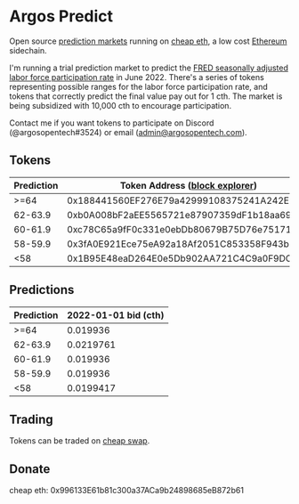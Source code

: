 # Argos Predict
Open source [prediction markets](https://en.wikipedia.org/wiki/Prediction_market) running on [cheap eth](https://cheapeth.org/), a low cost [Ethereum](https://ethereum.org/en/) sidechain.

I'm running a trial prediction market to predict the [FRED seasonally adjusted labor force participation rate](https://fred.stlouisfed.org/series/CIVPART) in June 2022. There's a series of tokens representing possible ranges for the labor force participation rate, and tokens that correctly predict the final value pay out for 1 cth. The market is being subsidized with 10,000 cth to encourage participation.

Contact me if you want tokens to participate on Discord (@argosopentech#3524) or email (admin@argosopentech.com).

## Tokens
| Prediction | Token Address ([block explorer](https://explore.cheapswap.io/)) |
| ---------- | --------------------------------------------------------------- |
| >=64       | 0x188441560EF276E79a42999108375241A242E32f                      |
| 62-63.9    | 0xb0A008bF2aEE5565721e87907359dF1b18aa6973                      |
| 60-61.9    | 0xc78C65a9fF0c331e0ebDb80679B75D76e7517114                      |
| 58-59.9    | 0x3fA0E921Ece75eA92a18Af2051C853358F943bB2                      |
| <58        | 0x1B95E48eaD264E0e5Db902AA721C4C9a0F9DC8C0                      |

## Predictions
| Prediction | 2022-01-01 bid (cth) |
| ---------- | --------------------------------------------------------------- |
| >=64       | 0.019936                      |
| 62-63.9    | 0.0219761                      |
| 60-61.9    | 0.019936                      |
| 58-59.9    | 0.019936                      |
| <58        | 0.0199417                      |

## Trading
Tokens can be traded on [cheap swap](https://cheapswap.io/).

## Donate
cheap eth: 0x996133E61b81c300a37ACa9b24898685eB872b61

